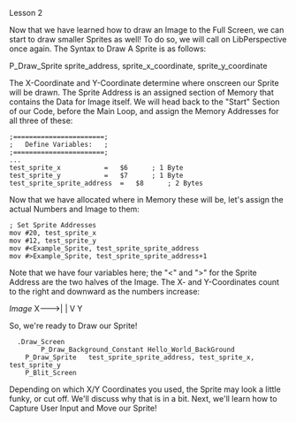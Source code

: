 Lesson 2

Now that we have learned how to draw an Image to the Full Screen, we can start to draw smaller Sprites as well! To do so, we will call on LibPerspective once again. The Syntax to Draw A Sprite is as follows:

  P_Draw_Sprite	sprite_address, sprite_x_coordinate, sprite_y_coordinate

The X-Coordinate and Y-Coordinate determine where onscreen our Sprite will be drawn. The Sprite Address is an assigned section of Memory that contains the Data for Image itself. We will head back to the "Start" Section of our Code, before the Main Loop, and assign the Memory Addresses for all three of these:
	  
	;=======================;
	;   Define Variables:   ;
	;=======================;
  	...
	test_sprite_x			=	$6		; 1 Byte
  	test_sprite_y			=	$7		; 1 Byte
  	test_sprite_sprite_address	=	$8		; 2 Bytes

Now that we have allocated where in Memory these will be, let's assign the actual Numbers and Image to them:

  	; Set Sprite Addresses
  	mov	#20, test_sprite_x
	mov	#12, test_sprite_y
	mov	#<Example_Sprite, test_sprite_sprite_address
	mov	#>Example_Sprite, test_sprite_sprite_address+1

Note that we have four variables here; the "<" and ">" for the Sprite Address are the two halves of the Image. The X- and Y-Coordinates count to the right and downward as the numbers increase:

*Image*
	X--->|
	     |
	     V
	     Y
     
So, we're ready to Draw our Sprite!

	  .Draw_Screen
     		P_Draw_Background_Constant Hello_World_BackGround
	   	P_Draw_Sprite	test_sprite_sprite_address, test_sprite_x, test_sprite_y
	   	P_Blit_Screen

Depending on which X/Y Coordinates you used, the Sprite may look a little funky, or cut off. We'll discuss why that is in a bit. Next, we'll learn how to Capture User Input and Move our Sprite!
